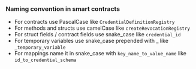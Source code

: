 ### Naming convention in smart contracts

- For contracts use PascalCase like `CredentialDefinitionRegistry`
- For methods and structs use camelCase like `createRevocationRegistry`
- For struct fields / contract fields use snake_case like `credential_id`
- For temporary variables use snake_case prepended with _ like `_temporary_variable`
- For mappings name it in snake_case with `key_name_to_value_name` like `id_to_credential_schema`